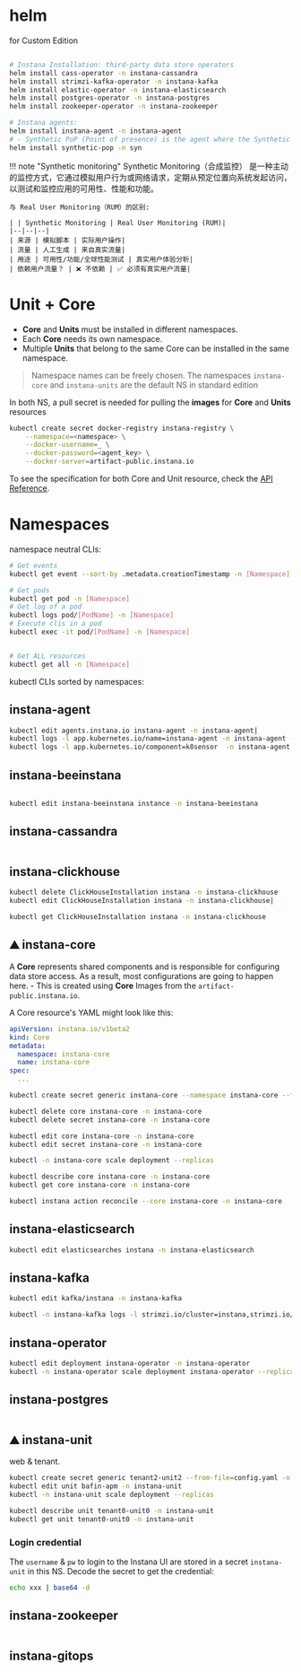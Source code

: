 # helm

for Custom Edition

```bash

# Instana Installation: third-party data store operators
helm install cass-operator -n instana-cassandra
helm install strimzi-kafka-operator -n instana-kafka
helm install elastic-operator -n instana-elasticsearch
helm install postgres-operator -n instana-postgres
helm install zookeeper-operator -n instana-zookeeper

# Instana agents: 
helm install instana-agent -n instana-agent 
# - Synthetic PoP (Point of presence) is the agent where the Synthetic tests are run.
helm install synthetic-pop -n syn
```

!!! note "Synthetic monitoring"
    Synthetic Monitoring（合成监控） 是一种主动的监控方式，它通过模拟用户行为或网络请求，定期从预定位置向系统发起访问，以测试和监控应用的可用性、性能和功能。

    与 Real User Monitoring（RUM）的区别:

    | | Synthetic Monitoring | Real User Monitoring (RUM)|
    |--|--|--|
    | 来源 | 模拟脚本 | 实际用户操作|
    | 流量 | 人工生成 | 来自真实流量|
    | 用途 | 可用性/功能/全球性能测试 | 真实用户体验分析|
    | 依赖用户流量？ | ❌ 不依赖 | ✅ 必须有真实用户流量|





# Unit + Core
- **Core** and **Units** must be installed in different namespaces. 
- Each **Core** needs its own namespace. 
- Multiple **Units** that belong to the same Core can be installed in the same namespace.


> Namespace names can be freely chosen. The namespaces `instana-core` and `instana-units` are the default NS in standard edition

In both NS, a pull secret is needed for pulling the **images** for **Core** and **Units** resources

```bash
kubectl create secret docker-registry instana-registry \
    --namespace=<namespace> \
    --docker-username=_ \
    --docker-password=<agent_key> \
    --docker-server=artifact-public.instana.io
```

To see the specification for both Core and Unit resource, check the [API Reference](https://www.ibm.com/docs/en/instana-observability/current?topic=edition-api-reference#core).

# Namespaces

namespace neutral CLIs:

```bash
# Get events
kubectl get event --sort-by .metadata.creationTimestamp -n [Namespace]

# Get pods
kubectl get pod -n [Namespace]
# Get log of a pod
kubectl logs pod/[PodName] -n [Namespace]
# Execute clis in a pod
kubectl exec -it pod/[PodName] -n [Namespace]


# Get ALL resources
kubectl get all -n [Namespace]

```

kubectl CLIs sorted by namespaces:

## instana-agent

```bash
kubectl edit agents.instana.io instana-agent -n instana-agent|
kubectl logs -l app.kubernetes.io/name=instana-agent -n instana-agent -c instana-agent --max-log-requests 999
kubectl logs -l app.kubernetes.io/component=k8sensor  -n instana-agent --max-log-requests 999 
```


## instana-beeinstana

```bash

kubectl edit instana-beeinstana instance -n instana-beeinstana
```

## instana-cassandra

```bash

```

## instana-clickhouse


```bash
kubectl delete ClickHouseInstallation instana -n instana-clickhouse
kubectl edit ClickHouseInstallation instana -n instana-clickhouse|

kubectl get ClickHouseInstallation instana -n instana-clickhouse
```

## ⛰️ instana-core 
A **Core** represents shared components and is responsible for configuring data store access. As a result, most configurations are going to happen here. - This is created using **Core** Images from the `artifact-public.instana.io`.

A Core resource's YAML might look like this:
```yaml
apiVersion: instana.io/v1beta2
kind: Core
metadata:
  namespace: instana-core
  name: instana-core
spec:
  ...
```

```bash
kubectl create secret generic instana-core --namespace instana-core --from-file=config.yaml

kubectl delete core instana-core -n instana-core
kubectl delete secret instana-core -n instana-core

kubectl edit core instana-core -n instana-core
kubectl edit secret instana-core -n instana-core

kubectl -n instana-core scale deployment --replicas 

kubectl describe core instana-core -n instana-core
kubectl get core instana-core -n instana-core

kubectl instana action reconcile --core instana-core -n instana-core
```



## instana-elasticsearch
```bash
kubectl edit elasticsearches instana -n instana-elasticsearch

```



## instana-kafka
```bash
kubectl edit kafka/instana -n instana-kafka

kubectl -n instana-kafka logs -l strimzi.io/cluster=instana,strimzi.io/component-type=kafka,strimzi.io/controller-name=instana-kafka
```



## instana-operator


```bash
kubectl edit deployment instana-operator -n instana-operator
kubectl -n instana-operator scale deployment instana-operator --replicas 2
```


## instana-postgres
```bash

```




## ⛰️ instana-unit
web & tenant. 

```bash
kubectl create secret generic tenant2-unit2 --from-file=config.yaml -n instana-unit|
kubectl edit unit bafin-apm -n instana-unit
kubectl -n instana-unit scale deployment --replicas 

kubectl describe unit tenant0-unit0 -n instana-unit
kubectl get unit tenant0-unit0 -n instana-unit
```

### Login credential
The `username` & `pw` to login to the Instana UI are stored in a secret `instana-unit` in this NS. Decode the secret to get the credential:

```bash
echo xxx | base64 -d
```


## instana-zookeeper
```bash
```


## instana-gitops

```bash
```






